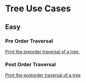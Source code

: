 # Tree Use Cases

## Easy 

### Pre Order Traversal

[Print the preorder traversal of a tree.](https://www.hackerrank.com/challenges/tree-preorder-traversal/problem)

### Post Order Traversal

[Print the postorder traversal of a tree](https://www.hackerrank.com/challenges/tree-preorder-traversal/problem)